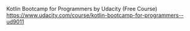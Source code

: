 Kotlin Bootcamp for Programmers by Udacity (Free Course)
https://www.udacity.com/course/kotlin-bootcamp-for-programmers--ud9011

